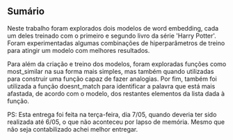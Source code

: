 ## Sumário
Neste trabalho foram explorados dois modelos de word embedding, cada um deles treinado com o primeiro e segundo livro da série 'Harry Potter'. Foram experimentadas algumas combinações de hiperparâmetros de treino para atingir um modelo com melhores resultados.

Para além da criação e treino dos modelos, foram exploradas funções como most_similar na sua forma mais simples, mas também quando utilizadas para construir uma função capaz de fazer analogias. Por fim, também foi utilizada a função doesnt_match para identificar a palavra que está mais afastada, de acordo com o modelo, dos restantes elementos da lista dada à função.

PS: Esta entrega foi feita na terça-feira, dia 7/05, quando deveria ter sido realizada até 6/05, o que não aconteceu por lapso de memória. Mesmo que não seja contabilizado achei melhor entregar.
